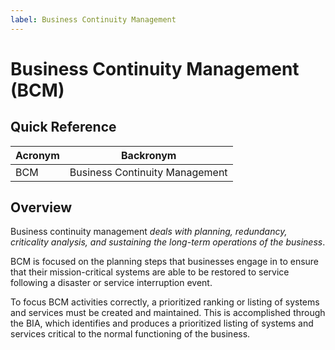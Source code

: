 ```yaml
---
label: Business Continuity Management
---
```


# Business Continuity Management (BCM)

## Quick Reference

| Acronym | Backronym |
| - | - |
| BCM | Business Continuity Management |

## Overview

Business continuity management *deals with planning, redundancy, criticality analysis, and sustaining the long-term operations of the business*.

BCM is focused on the planning steps that businesses engage in to ensure that their mission-critical systems are able to be restored to service following a disaster or service interruption event.

To focus BCM activities correctly, a prioritized ranking or listing of systems and services must be created and maintained. This is accomplished through the BIA, which identifies and produces a prioritized listing of systems and services critical to the normal functioning of the business.
